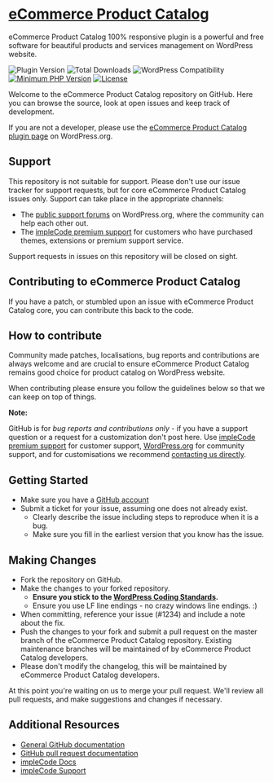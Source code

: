 # [eCommerce Product Catalog](https://implecode.com/wordpress/product-catalog/) #

eCommerce Product Catalog 100% responsive plugin is a powerful and free software for beautiful products and services management on WordPress website.

![Plugin Version](https://img.shields.io/wordpress/plugin/v/ecommerce-product-catalog.svg?maxAge=2592000) 
![Total Downloads](https://img.shields.io/wordpress/plugin/dt/ecommerce-product-catalog.svg?maxAge=2592000)
![WordPress Compatibility](https://img.shields.io/wordpress/v/ecommerce-product-catalog.svg?maxAge=2592000)
[![Minimum PHP Version](https://img.shields.io/badge/php-%3E%3D%205.2-8892BF.svg?style=flat-square)](https://php.net/)
[![License](https://img.shields.io/badge/license-GPL--2.0%2B-red.svg)](https://github.com/impleCode/ecommerce-product-catalog/blob/master/license.txt)

Welcome to the eCommerce Product Catalog repository on GitHub. Here you can browse the source, look at open issues and keep track of development.

If you are not a developer, please use the [eCommerce Product Catalog plugin page](http://wordpress.org/plugins/ecommerce-product-catalog/) on WordPress.org.

## Support ##
This repository is not suitable for support. Please don't use our issue tracker for support requests, but for core eCommerce Product Catalog issues only. Support can take place in the appropriate channels:

* The [public support forums](http://wordpress.org/support/plugin/ecommerce-product-catalog) on WordPress.org, where the community can help each other out.
* The [impleCode premium support](http://implecode.com/wordpress/plugins/premium-support/) for customers who have purchased themes, extensions or premium support service.

Support requests in issues on this repository will be closed on sight.


## Contributing to eCommerce Product Catalog ##
If you have a patch, or stumbled upon an issue with eCommerce Product Catalog core, you can contribute this back to the code. 

## How to contribute ##

Community made patches, localisations, bug reports and contributions are always welcome and are crucial to ensure eCommerce Product Catalog remains good choice for product catalog on WordPress website.

When contributing please ensure you follow the guidelines below so that we can keep on top of things.

__Note:__ 

GitHub is for *bug reports and contributions only* - if you have a support question or a request for a customization don't post here. Use [impleCode premium support](http://implecode.com/wordpress/plugins/premium-support/) for customer support, [WordPress.org](http://wordpress.org/support/plugin/ecommerce-product-catalog) for community support, and for customisations we recommend [contacting us directly](http://implecode.com/contact/).

## Getting Started ##

* Make sure you have a [GitHub account](https://github.com/signup/free)
* Submit a ticket for your issue, assuming one does not already exist.
  * Clearly describe the issue including steps to reproduce when it is a bug.
  * Make sure you fill in the earliest version that you know has the issue.

## Making Changes ##

* Fork the repository on GitHub.
* Make the changes to your forked repository.
  * **Ensure you stick to the [WordPress Coding Standards](http://codex.wordpress.org/WordPress_Coding_Standards).**
  * Ensure you use LF line endings - no crazy windows line endings. :)
* When committing, reference your issue (#1234) and include a note about the fix.
* Push the changes to your fork and submit a pull request on the master branch of the eCommerce Product Catalog repository. Existing maintenance branches will be maintained of by eCommerce Product Catalog developers.
* Please don't modify the changelog, this will be maintained by eCommerce Product Catalog developers.

At this point you're waiting on us to merge your pull request. We'll review all pull requests, and make suggestions and changes if necessary.

## Additional Resources ##

* [General GitHub documentation](http://help.github.com/)
* [GitHub pull request documentation](http://help.github.com/send-pull-requests/)
* [impleCode Docs](http://implecode.com/wordpress/product-catalog/)
* [impleCode Support](http://implecode.com/wordpress/plugins/premium-support/)